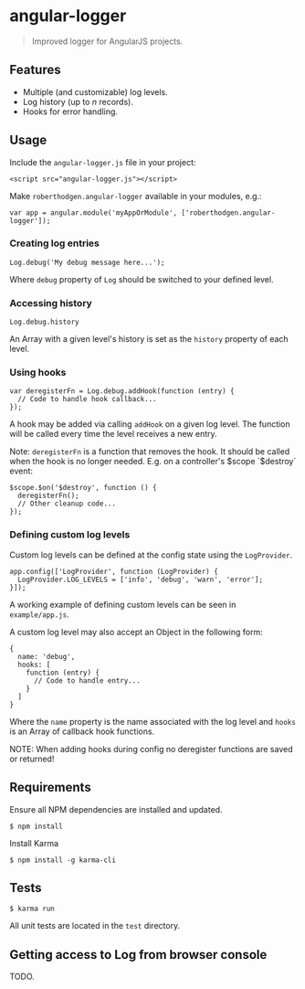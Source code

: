 # angular-logger

> Improved logger for AngularJS projects.


## Features

- Multiple (and customizable) log levels.
- Log history (up to _n_ records).
- Hooks for error handling.


## Usage

Include the `angular-logger.js` file in your project:

```
<script src="angular-logger.js"></script>
```

Make `roberthodgen.angular-logger` available in your modules, e.g.:

```
var app = angular.module('myAppOrModule', ['roberthodgen.angular-logger']);
```


### Creating log entries

```
Log.debug('My debug message here...');
```

Where `debug` property of `Log` should be switched to your defined level.


### Accessing history

```
Log.debug.history
```

An Array with a given level's history is set as the `history` property of each level.


### Using hooks

```
var deregisterFn = Log.debug.addHook(function (entry) {
  // Code to handle hook callback...
});
```

A hook may be added via calling `addHook` on a given log level. The function will be called every time the level receives a new entry.

Note: `deregisterFn` is a function that removes the hook. It should be called when the hook is no longer needed. E.g. on a controller's $scope `$destroy` event:

```
$scope.$on('$destroy', function () {
  deregisterFn();
  // Other cleanup code...
});
```


### Defining custom log levels

Custom log levels can be defined at the config state using the `LogProvider`.

```
app.config(['LogProvider', function (LogProvider) {
  LogProvider.LOG_LEVELS = ['info', 'debug', 'warn', 'error'];
}]);
```

A working example of defining custom levels can be seen in `example/app.js`.

A custom log level may also accept an Object in the following form:

```
{
  name: 'debug',
  hooks: [
    function (entry) {
      // Code to handle entry...
    }
  ]
}
```


Where the `name` property is the name associated with the log level and `hooks` is an Array of callback hook functions.

NOTE: When adding hooks during config no deregister functions are saved or returned!


## Requirements

Ensure all NPM dependencies are installed and updated.

```
$ npm install
```

Install Karma

```
$ npm install -g karma-cli
```


## Tests

```
$ karma run
```

All unit tests are located in the `test` directory.


## Getting access to Log from browser console

TODO.

